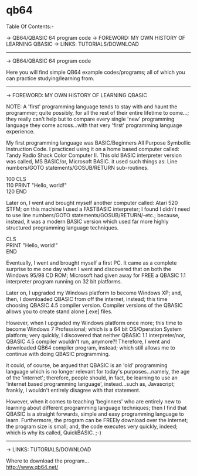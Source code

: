# qb64

Table Of Contents:-

-> QB64/QBASIC 64 program code
-> FOREWORD: MY OWN HISTORY OF LEARNING QBASIC
-> LINKS: TUTORIALS/DOWNLOAD

----------------------------------------------------------------------------------------------------------------------

-> QB64/QBASIC 64 program code

Here you will find simple QB64 example codes/programs; all of which you can practice studying/learning from.

----------------------------------------------------------------------------------------------------------------------

-> FOREWORD: MY OWN HISTORY OF LEARNING QBASIC

NOTE: A 'first' programming language tends to stay with and haunt the programmer; quite possibly, for all the rest of their entire lifetime to come...; they really can't help but to compare every single 'new' programming language they come across...with that very 'first' programming language experience. 

My first programming language was BASIC/Beginners All Purpose Symbollic Instruction Code. I practiced using it on a home based computer called: Tandy Radio Shack Color Computer II. This old BASIC interpreter version was called, MS BASIC/or, Microsoft BASIC. it used such things as: Line numbers/GOTO statements/GOSUB/RETURN sub-routines.

100 CLS  
110 PRINT "Hello, world!"  
120 END  

Later on, I went and brought myself another computer called: Atari 520 STFM; on this machine I used a FASTBASIC interpreter; I found I didn't need to use line numbers/GOTO statements/GOSUB/RETURN/-etc.; because, instead, it was a modern BASIC version which used far more highly structured programming language techniques.

CLS  
PRINT "Hello, world!"  
END

Eventually, I went and brought myself a first PC. It came as a complete surprise to me one day when I went and discovered that on both the Windows 95/98 CD ROM; Microsoft had given away for FREE a QBASIC 1.1 interpreter program running on 32 bit platforms. 

Later on, I upgraded my Windows platform to become Windows XP; and, then, I downloaded QBASIC from off the internet, instead; this time choosing QBASIC 4.5 compiler version. Compiler versions of the QBASIC allows you to create stand alone [.exe] files.

However, when I upgraded my Windows platform once more; this time to become Windows 7 Professional; which is a 64 bit OS/Operation System platform; very quickly, I discovered that neither QBASIC 1.1 interpreter/nor, QBASIC 4.5 compiler wouldn't run, anymore?! Therefore, I went and downloaded QB64 compiler program, instead; which still allows me to continue with doing QBASIC programming. 

it could, of course, be argued that QBASIC is an 'old' programming language which is no longer relevant for today's purposes...namely, the age of the 'internet'; therefore, people should, in fact, be learning to use an 'internet based programming language', instead...such as, Javascript; frankly, I wouldn't entirely disagree with that statement. 

However, when it comes to teaching 'beginners' who are entirely new to learning about different programming language techniques; then I find that QBASIC is a straight forwards, simple and easy programming language to learn. Furthermore, the program can be FREEly download over the internet; the program size is small; and, the code executes very quickly, indeed; which is why its called, QuickBASIC. ;-)

----------------------------------------------------------------------------------------------------------------------

-> LINKS: TUTORIALS/DOWNLOAD

Where to download the program...  
http://www.qb64.net/


